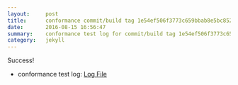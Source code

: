 ```yaml
---
layout:     post
title:      conformance commit/build tag 1e54ef506f3773c659bbab8e5bc8523881cb0820
date:       2016-08-15 16:56:47
summary:    conformance test log for commit/build tag 1e54ef506f3773c659bbab8e5bc8523881cb0820.
category:   jekyll
---
```


Success!

- conformance test log: [Log File](http://s3-us-west-2.amazonaws.com/kraken-e2e-logs/conformance/56/build-log.txt)
